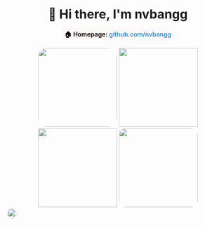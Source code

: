 <div align="center">
    <h1>👋 Hi there, I'm nvbangg</h1>
    <a href="https://github.com/nvbangg" 
        style="padding:10px 10px; background:snow; border-radius:20px; text-decoration:none; font-weight:600; color:black;">
        🏠 Homepage: <span style="color:DodgerBlue;">github.com/nvbangg</span>
    </a>
</div>

<br>
<div align="center">
    <img src="https://awesome-github-stats.azurewebsites.net/user-stats/nvbangg?cardType=level&theme=dracula&preferLogin=true&Border=transparent" height="180" style="border-radius:20px;"> 
    <img src="https://github-readme-stats.vercel.app/api/top-langs/?username=nvbangg&count_private=true&layout=compact&theme=dracula&hide_border=true&langs_count=10&border_radius=20" height="180">
    <br>
    <img src="https://github-readme-streak-stats.herokuapp.com/?user=nvbangg&theme=dracula&hide_border=true&border_radius=20&card_width=380" height="180">
    <img src="https://github-profile-trophy.vercel.app/?username=nvbangg&theme=dracula&no-frame=true&column=3&row=2" height="180" style="border-radius:15px;">
</div>

<img src="https://api.visitorbadge.io/api/visitors?path=https%3A%2F%2Fgithub.com%2Fnvbangg&countColor=blue&textColor=000000" height="23" style="border-radius:10px;">